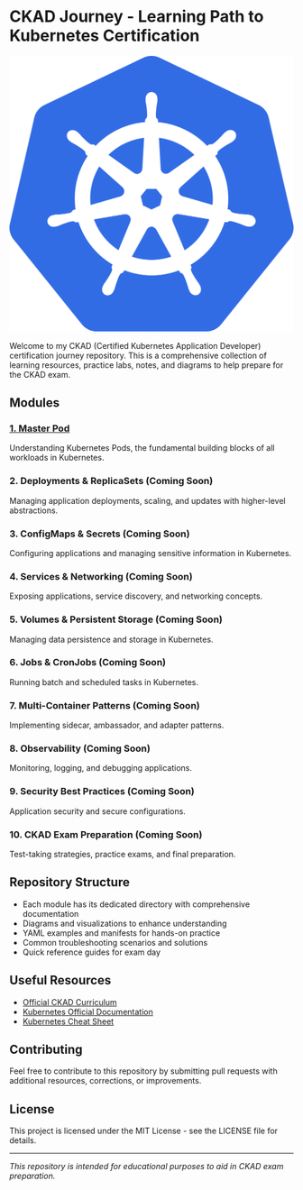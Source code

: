# CKAD Journey - Learning Path to Kubernetes Certification

![Kubernetes Logo](https://raw.githubusercontent.com/kubernetes/kubernetes/master/logo/logo.png)

Welcome to my CKAD (Certified Kubernetes Application Developer) certification journey repository. This is a comprehensive collection of learning resources, practice labs, notes, and diagrams to help prepare for the CKAD exam.

## Modules

### [1. Master Pod](./Master-pod/README.md)
Understanding Kubernetes Pods, the fundamental building blocks of all workloads in Kubernetes.

### 2. Deployments & ReplicaSets (Coming Soon)
Managing application deployments, scaling, and updates with higher-level abstractions.

### 3. ConfigMaps & Secrets (Coming Soon)
Configuring applications and managing sensitive information in Kubernetes.

### 4. Services & Networking (Coming Soon)
Exposing applications, service discovery, and networking concepts.

### 5. Volumes & Persistent Storage (Coming Soon)
Managing data persistence and storage in Kubernetes.

### 6. Jobs & CronJobs (Coming Soon)
Running batch and scheduled tasks in Kubernetes.

### 7. Multi-Container Patterns (Coming Soon)
Implementing sidecar, ambassador, and adapter patterns.

### 8. Observability (Coming Soon)
Monitoring, logging, and debugging applications.

### 9. Security Best Practices (Coming Soon)
Application security and secure configurations.

### 10. CKAD Exam Preparation (Coming Soon)
Test-taking strategies, practice exams, and final preparation.

## Repository Structure

- Each module has its dedicated directory with comprehensive documentation
- Diagrams and visualizations to enhance understanding
- YAML examples and manifests for hands-on practice
- Common troubleshooting scenarios and solutions
- Quick reference guides for exam day

## Useful Resources

- [Official CKAD Curriculum](https://github.com/cncf/curriculum)
- [Kubernetes Official Documentation](https://kubernetes.io/docs/home/)
- [Kubernetes Cheat Sheet](https://kubernetes.io/docs/reference/kubectl/cheatsheet/)

## Contributing

Feel free to contribute to this repository by submitting pull requests with additional resources, corrections, or improvements.

## License

This project is licensed under the MIT License - see the LICENSE file for details.

---

*This repository is intended for educational purposes to aid in CKAD exam preparation.*